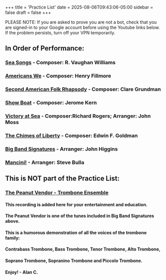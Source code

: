 +++
title = 'Practice List'
date = 2025-08-06T09:43:06-05:00
sidebar = false
draft = false
+++


PLEASE NOTE: If you are asked to prove you are not a bot, 
check that you are signed-in to your Google account before using the Youtube links below.
If the problem persists, turn off your VPN temporarily.

## In Order of Performance:

### [Sea Songs](https://youtu.be/00r8HoWtpxM?si=e9Um44puFagw-Bmg) -  Composer: R. Vaughan Williams

### [Americans We](https://youtu.be/w606Vb6E4NA?si=v1egQFlxMrNuuaAL) - Composer: Henry Fillmore

### [Second American Folk Rhapsody](https://youtu.be/ptUrXpd9tY0?si=YTxL_KZ35XtrWm8A) - Composer: Clare Grundman

### [Show Boat](https://youtu.be/w9F-0ZluL0E?si=TDC6jI-BcrjnQHNk) - Composer: Jerome Kern
  
### [Victory at Sea](https://youtu.be/Giw1PacZdZQ?si=8Vy4tEJW2fmpvWBA) - Composer:Richard Rogers; Arranger: John Moss
  
### [The Chimes of Liberty](https://youtu.be/nsGnPc1ACfc?si=on4YCFt7Ick-uz6C) - Composer: Edwin F. Goldman

### [Big Band Signatures](https://youtu.be/jJ6WT7ZQNOM?si=wISxHrOITaHbINy3) -  Arranger: John Higgins

### [Mancini!](https://youtu.be/9zUVIKtcIoc?si=IsnlKa-uf9YTQFQK) - Arranger: Steve Bulla


## This is NOT part of the Practice List:
### [The Peanut Vendor - Trombone Ensemble](https://youtu.be/fqjW5_BbodM?si=pnIfT2VNfHRTJWed)
#### This recording is added here for your entertainment and education.
#### The Peanut Vendor is one of the tunes included in Big Band Signatures above.
#### This is a humorous demonstration of all the voices of the trombone family:
#### Contrabass Trombone, Bass Trombone, Tenor Trombone, Alto Trombone, 
#### Soprano Trombone, Sopranino Trombone and Piccolo Trombone.
#### Enjoy!  - Alan C.

